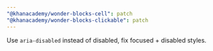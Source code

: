 ```yaml
---
"@khanacademy/wonder-blocks-cell": patch
"@khanacademy/wonder-blocks-clickable": patch
---
```


Use `aria-disabled` instead of disabled, fix focused + disabled styles.
